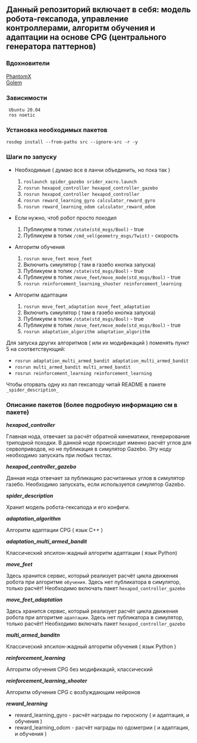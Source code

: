 ## Данный репозиторий включает в себя: модель робота-гексапода, управление контроллерами, алгоритм обучения и адаптации на основе CPG (центрального генератора паттернов)

### Вдохновители
<a href=https://github.com/HumaRobotics/phantomx_gazebo/tree/master>PhantomX</a>
<br> </n>
<a href=https://github.com/KevinOchs/hexapod_ros>Golem</a>

### Зависимости

     Ubuntu 20.04 
     ros noetic 


### Установка необходимых пакетов
`rosdep install --from-paths src --ignore-src -r -y`

### Шаги по запуску 

* Необходимые ( думаю все в ланчи объединить, но пока так )
  
     1. `roslaunch spider_gazebo srider_xacro.launch`
     2. `rosrun hexapod_controller hexapod_controller_gazebo`
     3. `rosrun hexapod_controller hexapod_controller`
     4. `rosrun reward_learning_gyro calculator_reward_gyro`
     5. `rosrun reward_learning_odom calculator_reward_odom`
        
* Если нужно, чтоб робот просто походил
  
     1. Публикуем в топик  `/state(std_msgs/Bool)` - true
     2. Публикуем в топик  `/cmd_vel(geometry_msgs/Twist)` - скорость
        
* Алгоритм обучения
     1. `rosrun move_feet move_feet`
     2. Включить симулятор ( там в газебо кнопка запуска)
     3. Публикуем в топик  `/state(std_msgs/Bool)` - true
     4. Публикуем в топик  `/move_feet/move_mode(std_msgs/Bool)` - true
     5. `rosrun reinforcement_learning_shooter reinforcement_learning`
        
* Алгоритм адаптации
      
     1. `rosrun move_feet_adaptation move_feet_adaptation`
     2. Включить симулятор ( там в газебо кнопка запуска)
     3. Публикуем в топик  `/state(std_msgs/Bool)` - true
     4. Публикуем в топик  `/move_feet/move_mode(std_msgs/Bool)` - true
     5. `rosrun adaptation_algorithm adaptation_algorithm`
        
Для запуска других алгоритмов ( или их модификаций ) поменять пункт 5 на соответствующий:

* `rosrun adaptation_multi_armed_bandit adaptation_multi_armed_bandit`
* `rosrun multi_armed_bandit multi_armed_bandit`
* `rosrun reinforcement_learning reinforcement_learning`

Чтобы оторвать одну из лап гексаподу читай README  в пакете `_spider_description_`

     
### Описание пакетов (более подробную информацию см в пакете)

**_hexapod_controller_**

Главная нода, отвечает за расчёт обратной кинематики, генерирование триподной походки. В данной ноде происходит именно расчёт углов для сервоприводов, но не публикация в симулятор Gazebo. Эту ноду необходимо запускать при любых тестах.

    
**_hexapod_controller_gazebo_**

Данная нода отвечает за публикацию расчитанных углов в симулятор газебо. Необходимо запускать, если используется симулятор Gazebo. 


**_spider_description_**

Хранит модель робота-гексапода и его конфиги.

**_adaptation_algorithm_**

Алгоритм адаптации CPG ( язык C++ )

**_adaptation_multi_armed_bandit_**

Классический эпсилон-жадный алгоритм адаптации ( язык Python)

**_move_feet_**

Здесь хранится сервис, который реализует расчёт цикла движения робота при алгоритме `обучения`. Здесь нет публикатора в симулятор, только расчёт! Необходимо включать пакет `hexapod_controller_gazebo`

**_move_feet_adaptation_**

Здесь хранится сервис, который реализует расчёт цикла движения робота при алгоритме `адаптации`. Здесь нет публикатора в симулятор, только расчёт! Необходимо включать пакет `hexapod_controller_gazebo`


**_multi_armed_banditn_**

Классический эпсилон-жадный алгоритм обучения ( язык Python )

**_reinforcement_learning_**

Алгоритм обучения CPG без модификаций, классический

**_reinforcement_learning_shooter_**

Алгоритм обучения CPG с возбуждающим нейронов

**_reward_learning_**

* reward_learning_gyro - расчёт награды по гироскопу ( и адаптация, и обучения )
* reward_learning_odom - расчёт награды по одометрии ( и адаптация, и обучения )
  






